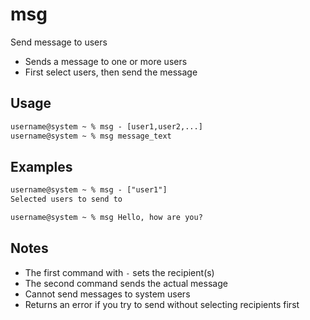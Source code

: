 # msg

Send message to users

- Sends a message to one or more users
- First select users, then send the message

## Usage

```txt
username@system ~ % msg - [user1,user2,...] 
username@system ~ % msg message_text
```

## Examples

```txt
username@system ~ % msg - ["user1"]
Selected users to send to

username@system ~ % msg Hello, how are you?
```

## Notes

- The first command with `-` sets the recipient(s)
- The second command sends the actual message
- Cannot send messages to system users
- Returns an error if you try to send without selecting recipients first
